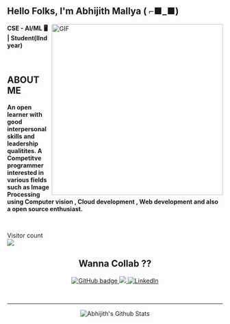<!---
AbhijithMallya/AbhijithMallya is a ✨ special ✨ repository because its `README.md` (this file) appears on your GitHub profile.
You can click the Preview link to take a look at your changes.
--->
<h2 align="left">Hello Folks, I'm <strong>Abhijith Mallya ( ⌐■_■) </strong></h2>
 
 <img align="right" alt="GIF" src="https://www.mygo.ge/uploads/blog/1584023795.jpg" width="400"/>

<p align="left"><strong> CSE - AI/ML 🖥 | Student(IInd year)  </strong></p> <br>
<h2 align="left"> ABOUT ME</h2>
<p align="left"><strong>An open learner with good interpersonal skills and leadership qualitites. A Competitve programmer interested in various fields such as Image Processing using Computer vision , Cloud development , Web development and also a open source enthusiast.</strong></p> <br>
	 
<p align="left"> Visitor count
	<br>
  <img src="https://profile-counter.glitch.me/AbhijithMallya/count.svg" />
</p>

<h2 align="center"><strong>Wanna Collab ??</strong></h2>
<p align="center">
  <a href="https://github.com/AbhijithMallya?tab=followers">
    <img src="https://img.shields.io/github/followers/AbhijithMallya?label=Followers&logo=GitHub&style=for-the-badge" alt="GitHub badge" />
  </a>
  <a href="https://twitter.com/AbhijithMallya">
    <img src="https://img.shields.io/twitter/follow/AbhijithMallya?label=Twitter&logo=twitter&style=for-the-badge" />
  </a>	 
  <a href="https://www.linkedin.com/in/abhijith-mallya-98768b202/"><img src="https://img.shields.io/badge/LinkedIn-0077B5?style=for-the-badge&logo=linkedin&logoColor=white" alt="LinkedIn"></a>
</p>

<!-- ### Connect with me: -->

<br />

---
<p align="center">
<img alt="Abhijith's Github Stats" src="https://github-readme-stats.vercel.app/api?username=AbhijithMallya&show_icons=true&hide_border=true" />
</p>
